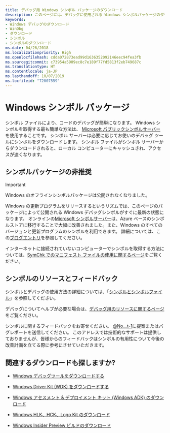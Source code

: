 ```yaml
---
title: デバッグ用 Windows シンボル パッケージのダウンロード
description: このページには、デバッグに使用される Windows シンボルパッケージのダウンロードが表示されます。
keywords:
- Windows デバッグのダウンロード
- WinDbg
- ダウンロード
- シンボル
- シンボルのダウンロード
ms.date: 04/26/2018
ms.localizationpriority: High
ms.openlocfilehash: cdda072873ead99d1636352092146eec94fea3fb
ms.sourcegitcommit: c73954a5909ec8c7e189f77fd5813f2eb749687c
ms.translationtype: HT
ms.contentlocale: ja-JP
ms.lasthandoff: 10/07/2019
ms.locfileid: "72007559"
---
```

# <a name="windows-symbol-packages"></a>Windows シンボル パッケージ

シンボル ファイルにより、コードのデバッグが簡単になります。 Windows シンボルを取得する最も簡単な方法は、 [Microsoft パブリックシンボルサーバー](microsoft-public-symbols.md)を使用することです。 シンボル サーバーは必要に応じてお使いのデバッグ ツールにシンボルをダウンロードします。 シンボル ファイルがシンボル サーバーからダウンロードされると、ローカル コンピューターにキャッシュされ、アクセスが速くなります。 


## <a name="symbol-package-deprecation"></a>シンボルパッケージの非推奨

> [!IMPORTANT]
> Windows のオフラインシンボルパッケージは公開されなくなりました。
>
> Windows の更新プログラムをリリースするというリズムでは、このページのパッケージによって公開される Windows デバッグシンボルがすぐに最新の状態になります。 
> オンラインの[Microsoft シンボルサーバー](microsoft-public-symbols.md)は、Azure ベースのシンボルストアに移行することで大幅に改善されました。また、Windows のすべてのバージョンと更新プログラムのシンボルを利用できます。 
> 詳細については、この[ブログエントリ](https://blogs.msdn.microsoft.com/windbg/2017/10/18/update-on-microsofts-symbol-server/)を参照してください。 
>
> インターネットに接続されていないコンピューターでシンボルを取得する方法については、[SymChk でのマニフェスト ファイルの使用に関するページ](using-a-manifest-file-with-symchk.md)をご覧ください。

## <a name="symbol-resources-and-feedback"></a>シンボルのリソースとフィードバック

シンボルとデバッグの使用方法の詳細については、「[シンボルとシンボルファイル](symbols-and-symbol-files.md)」を参照してください。

デバッグについてヘルプが必要な場合は、[デバッグ用のリソースに関するページ](debugging-resources.md)をご覧ください。 

シンボルに関するフィードバックをお寄せください。 [@No__t-1](mailto:windbgfb@microsoft.com)に提案またはバグレポートを送信してください。 このアドレスでは技術的なサポートは提供しておりませんが、皆様からのフィードバックはシンボルの有用性について今後の改善計画を立てる際に参考にさせていただきます。 

## <a name="looking-for-related-downloads"></a>関連するダウンロードも探しますか?

- [Windows デバッグツールをダウンロードする](debugger-download-tools.md)

- [Windows Driver Kit (WDK) をダウンロードする](https://docs.microsoft.com/windows-hardware/drivers/download-the-wdk)

- [Windows アセスメント & デプロイメント キット (Windows ADK) のダウンロード](https://docs.microsoft.com/windows-hardware/get-started/adk-install)

- [Windows HLK、HCK、Logo Kit のダウンロード](https://docs.microsoft.com/windows-hardware/test/hlk/windows-hardware-lab-kit)

- [Windows Insider Preview ビルドのダウンロード](https://insider.windows.com/)
